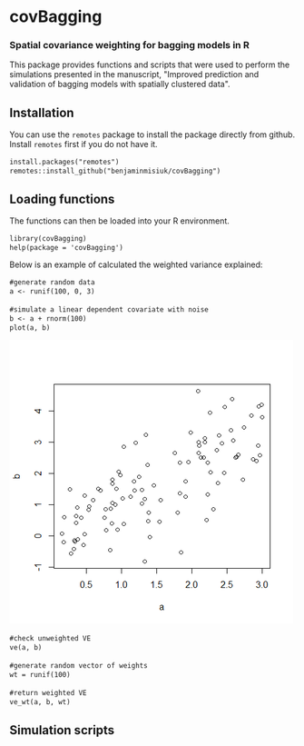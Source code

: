 # covBagging
### Spatial covariance weighting for bagging models in R

This package provides functions and scripts that were used to perform the simulations presented in the manuscript, "Improved prediction and validation of bagging models with spatially clustered data".

## Installation

You can use the `remotes` package to install the package directly from github. Install `remotes` first if you do not have it. 

```
install.packages("remotes")
remotes::install_github("benjaminmisiuk/covBagging")
```

## Loading functions
The functions can then be loaded into your R environment.

```
library(covBagging)
help(package = 'covBagging')
```

Below is an example of calculated the weighted variance explained:

```
#generate random data
a <- runif(100, 0, 3)

#simulate a linear dependent covariate with noise
b <- a + rnorm(100)
plot(a, b)
```

![](images/a_b_eg.png)

```
#check unweighted VE
ve(a, b)

#generate random vector of weights
wt = runif(100)

#return weighted VE
ve_wt(a, b, wt)
```

## Simulation scripts
